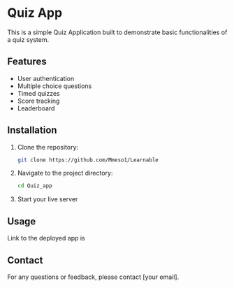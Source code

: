 # Quiz App

This is a simple Quiz Application built to demonstrate basic functionalities of a quiz system.

## Features

- User authentication
- Multiple choice questions
- Timed quizzes
- Score tracking
- Leaderboard

## Installation

1. Clone the repository:
   ```bash
   git clone https://github.com/Mmeso1/Learnable
   ```
2. Navigate to the project directory:
   ```bash
   cd Quiz_app
   ```
3. Start your live server

## Usage

Link to the deployed app is

## Contact

For any questions or feedback, please contact [your email].
